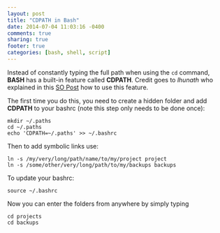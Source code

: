 ```yaml
---
layout: post
title: "CDPATH in Bash"
date: 2014-07-04 11:03:16 -0400
comments: true
sharing: true
footer: true
categories: [bash, shell, script]
---
```

Instead of constantly typing the full path when using the `cd` command, **BASH** has a built-in feature called **CDPATH**. Credit goes to _lhunath_ who explained in this [SO Post](http://stackoverflow.com/questions/670488/how-to-manage-long-paths-in-bash) how to use this feature. 

The first time you do this, you need to create a hidden folder and add **CDPATH** to your bashrc (note this step only needs to be done once):

```
mkdir ~/.paths
cd ~/.paths
echo 'CDPATH=~/.paths' >> ~/.bashrc
```

Then to add symbolic links use:

```
ln -s /my/very/long/path/name/to/my/project project
ln -s /some/other/very/long/path/to/my/backups backups
```


To update your bashrc:

```
source ~/.bashrc
```

Now you can enter the folders from anywhere by simply typing

```
cd projects
cd backups
```




